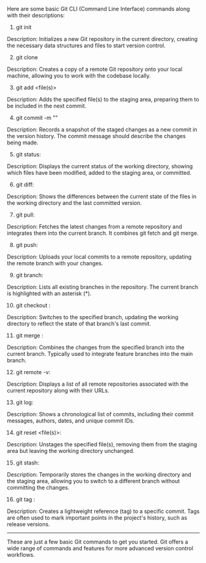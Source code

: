 Here are some basic Git CLI (Command Line Interface) commands along with their descriptions:

1. git init

Description: Initializes a new Git repository in the current directory, creating the necessary data structures and files to start version control.

2. git clone <repository URL>

Description: Creates a copy of a remote Git repository onto your local machine, allowing you to work with the codebase locally.

3. git add <file(s)>

Description: Adds the specified file(s) to the staging area, preparing them to be included in the next commit.

4. git commit -m "<commit message>"

Description: Records a snapshot of the staged changes as a new commit in the version history. The commit message should describe the changes being made.

5. git status:

Description: Displays the current status of the working directory, showing which files have been modified, added to the staging area, or committed.

6. git diff:

Description: Shows the differences between the current state of the files in the working directory and the last committed version.

7. git pull:

Description: Fetches the latest changes from a remote repository and integrates them into the current branch. It combines git fetch and git merge.

8. git push:

Description: Uploads your local commits to a remote repository, updating the remote branch with your changes.

9. git branch:

Description: Lists all existing branches in the repository. The current branch is highlighted with an asterisk (*).

10. git checkout <branch name>:

Description: Switches to the specified branch, updating the working directory to reflect the state of that branch's last commit.

11. git merge <branch name>:

Description: Combines the changes from the specified branch into the current branch. Typically used to integrate feature branches into the main branch.

12. git remote -v:

Description: Displays a list of all remote repositories associated with the current repository along with their URLs.

13. git log:

Description: Shows a chronological list of commits, including their commit messages, authors, dates, and unique commit IDs.

14. git reset <file(s)>:

Description: Unstages the specified file(s), removing them from the staging area but leaving the working directory unchanged.

15. git stash:

Description: Temporarily stores the changes in the working directory and the staging area, allowing you to switch to a different branch without committing the changes.

16. git tag <tag name>:

Description: Creates a lightweight reference (tag) to a specific commit. Tags are often used to mark important points in the project's history, such as release versions.


-------------------------------------------------------------------------------

These are just a few basic Git commands to get you started. Git offers a wide range of commands and features for more advanced version control workflows.




